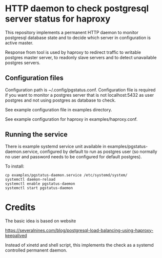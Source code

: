 
HTTP daemon to check postgresql server status for haproxy
=========================================================

This repository implements a permanent HTTP daemon to monitor postgresql database state
and to decide which server in configuration is active master.

Response from tool is used by haproxy to redirect traffic to writable postgres master server, to readonly slave
servers and to detect unavailable postgres servers.

Configuration files
-------------------

Configuration path is ~/.config/pgstatus.conf. Configuration file is required if you want to monitor
a postgres server that is not localhost:5432 as user postgres and not using postgres as database to check.

See example configuration file in examples directory.

See example configuration for haproxy in examples/haproxy.conf.

Running the service
-------------------

There is example systemd service unit available in examples/pgstatus-daemon.service, configured by default
to run as postgres user (so normally no user and password needs to be configured for default postgres).

To install:

    cp examples/pgstatus-daemon.service /etc/systemd/system/
    systemctl daemon-reload
    systemctl enable pgstatus-daemon
    systemctl start pgstatus-daemon

Credits
=======

The basic idea is based on website

https://severalnines.com/blog/postgresql-load-balancing-using-haproxy-keepalived

Instead of xinetd and shell script, this implements the check as a systemd controlled
permanent daemon.
